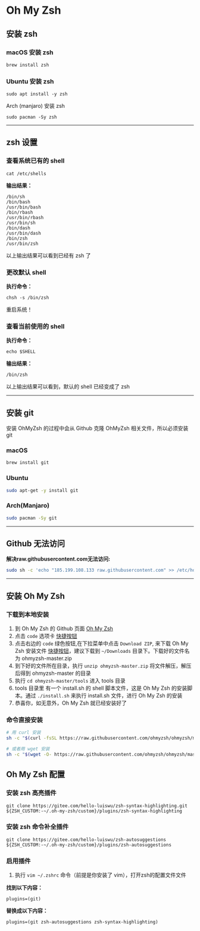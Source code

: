 # Oh My Zsh 

<!--
## install Oh-My-Zsh
1. go to Oh My Zsh Github home page [Oh My Zsh](https://github.com/ohmyzsh/ohmyzsh)
2. click left code option
3. click right green code button
4. download OhMyZsh file to PC /home/user/downloads directory
5. run command: `unzip ohmyzsh-mater.zip`
6. run command `cd ohmyzsh-master/tool` change work directory 
7. run shell install file `./install.sh`

Allright! OhMyZsh installed finish!! so good!!!

-->

## 安装 zsh

### macOS 安装 zsh
```sh
brew install zsh
```

### Ubuntu 安装 zsh

```
sudo apt install -y zsh
```

Arch (manjaro) 安装 zsh

```
sudo pacman -Sy zsh
```

---

## zsh 设置

### 查看系统已有的 shell

```
cat /etc/shells
```

**输出结果：**

```
/bin/sh
/bin/bash
/usr/bin/bash
/bin/rbash
/usr/bin/rbash
/usr/bin/sh
/bin/dash
/usr/bin/dash
/bin/zsh
/usr/bin/zsh
```
以上输出结果可以看到已经有 zsh 了

### 更改默认 shell

**执行命令：**

```
chsh -s /bin/zsh
```

重启系统！

### 查看当前使用的 shell

**执行命令：**

```
echo $SHELL
```

**输出结果：**

```
/bin/zsh
```

以上输出结果可以看到，默认的 shell 已经变成了 zsh 

---

## 安装 git 

安装 OhMyZsh 的过程中会从 Github 克隆 OhMyZsh 相关文件，所以必须安装 git

### macOS

```sh
brew install git
```

### Ubuntu

```sh
sudo apt-get -y install git
```

### Arch(Manjaro)

```sh
sudo pacman -Sy git
```

---

## Github 无法访问

**解决raw.githubusercontent.com无法访问:** 

```sh
sudo sh -c 'echo "185.199.108.133 raw.githubusercontent.com" >> /etc/hosts'
```


---

## 安装 Oh My Zsh
### 下载到本地安装
1. 到 Oh My Zsh 的 Github 页面 [Oh My Zsh](https://github.com/ohmyzsh/ohmyzsh)
2. 点击 `code` 选项卡 [快捷按钮](https://github.com/ohmyzsh/ohmyzsh)
3. 点击右边的 `code` 绿色按钮,在下拉菜单中点击 `Download ZIP`, 来下载 Oh My Zsh 安装文件 [快捷按钮](https://github.com/ohmyzsh/ohmyzsh/archive/refs/heads/master.zip)，建议下载到 `~/Downloads` 目录下。下载好的文件名为 ohmyzsh-master.zip
4. 到下好的文件所在目录，执行 `unzip ohmyzsh-master.zip` 将文件解压，解压后得到 ohmyzsh-master 的目录
5. 执行 `cd ohmyzsh-master/tools` 进入 tools 目录
6. tools 目录里 有一个 install.sh 的 shell 脚本文件，这是 Oh My Zsh 的安装脚本。通过 `./install.sh` 来执行 install.sh 文件，进行 Oh My Zsh 的安装
7. 恭喜你，如无意外，Oh My Zsh 就已经安装好了

### 命令直接安装

```sh
# 用 curl 安装
sh -c "$(curl -fsSL https://raw.githubusercontent.com/ohmyzsh/ohmyzsh/master/tools/install.sh)"

# 或者用 wget 安装
sh -c "$(wget -O- https://raw.githubusercontent.com/ohmyzsh/ohmyzsh/master/tools/install.sh)"
```

## Oh My Zsh 配置

### 安装 zsh 高亮插件

```
git clone https://gitee.com/hello-luiswu/zsh-syntax-highlighting.git ${ZSH_CUSTOM:-~/.oh-my-zsh/custom}/plugins/zsh-syntax-highlighting
```

### 安装 zsh 命令补全插件

```
git clone https://gitee.com/hello-luiswu/zsh-autosuggestions ${ZSH_CUSTOM:-~/.oh-my-zsh/custom}/plugins/zsh-autosuggestions
```

### 启用插件

1. 执行 `vim ~/.zshrc` 命令（前提是你安装了 vim），打开zsh的配置文件文件 

**找到以下内容：**

```
plugins=(git)
```

**替换成以下内容：**

```
plugins=(git zsh-autosuggestions zsh-syntax-highlighting)
```
